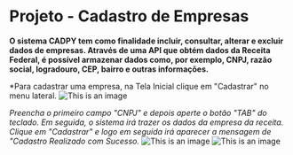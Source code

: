# Projeto - Cadastro de Empresas
**O sistema CADPY tem como finalidade incluir, consultar, alterar e excluir dados de empresas. Através de uma API que obtém dados da Receita Federal, é possível armazenar dados como, por exemplo, CNPJ, razão social, logradouro, CEP, bairro e outras informações.**

*Para cadastrar uma empresa, na Tela Inicial clique em "Cadastrar" no menu lateral.
![This is an image](https://i.imgur.com/n111Hga.png)

*Preencha o primeiro campo "CNPJ" e depois aperte o botão "TAB" do teclado. Em seguida, o sistema irá trazer os dados da empresa da receita. Clique em "Cadastrar" e logo em seguida irá aparecer a mensagem de "Cadastro Realizado com Sucesso.*
![This is an image](https://i.imgur.com/n111Hga.png)
![This is an image](https://i.imgur.com/iifyEf2.png)
